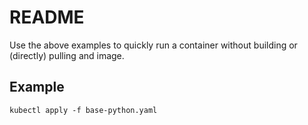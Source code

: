 # README
Use the above examples to quickly run a container without building or (directly) pulling and image.

## Example
`kubectl apply -f base-python.yaml`


